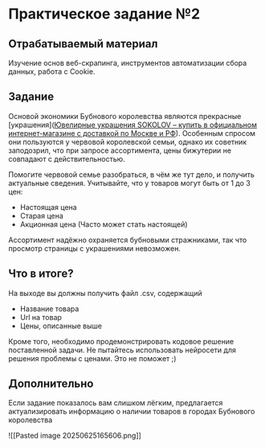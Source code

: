 # Практическое задание №2

## Отрабатываемый материал
Изучение основ веб-скрапинга, инструментов автоматизации сбора данных, работа с Cookie.

## Задание
Основой экономики Бубнового королевства являются прекрасные [украшения]([Ювелирные украшения SOKOLOV – купить в официальном интернет-магазине с доставкой по Москве и РФ](https://sokolov.ru/jewelry-catalog/)). Особенным спросом они пользуются у червовой королевской семьи, однако их советник заподозрил, что при запросе ассортимента, цены бижутерии не совпадают с действительностью.

Помогите червовой семье разобраться, в чём же тут дело, и получить актуальные сведения.
Учитывайте, что у товаров могут быть от 1 до 3 цен:
- Настоящая цена
- Старая цена
- Акционная цена (Часто может стать настоящей)

Ассортимент надёжно охраняется бубновыми стражниками, так что просмотр страницы с украшениями невозможен.

## Что в итоге?
На выходе вы должны получить файл .csv, содержащий
- Название товара
- Url на товар
- Цены, описанные выше

Кроме того, необходимо продемонстрировать кодовое решение поставленной задачи. Не пытайтесь использовать нейросети для решения проблемы с ценами. Это не поможет ;)
## Дополнительно
Если задание показалось вам слишком лёгким, предлагается актуализировать информацию о наличии товаров в городах Бубнового королевства 

![[Pasted image 20250625165606.png]]



